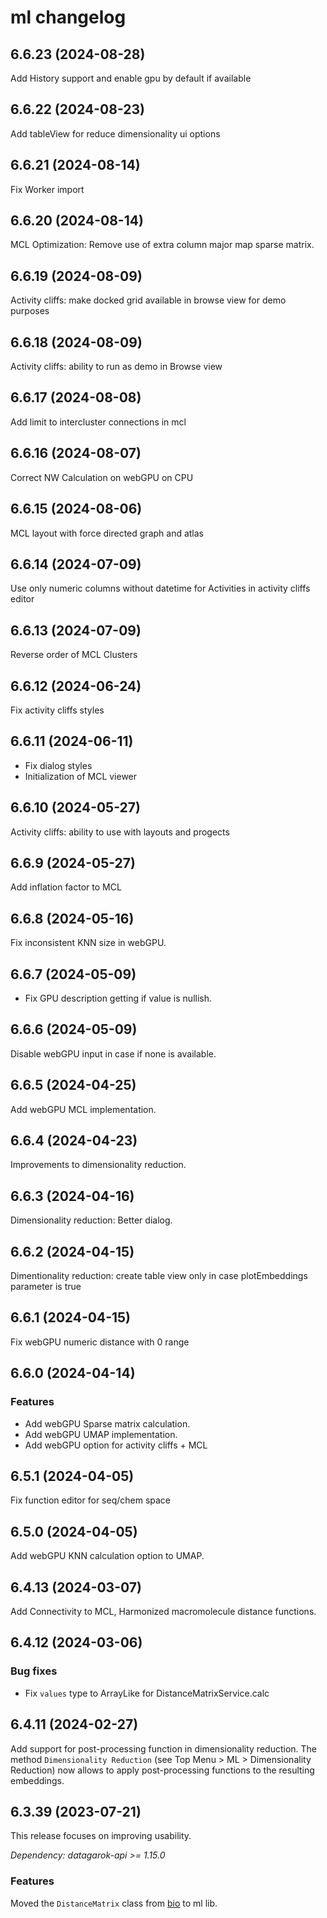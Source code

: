 # ml changelog

## 6.6.23 (2024-08-28)

Add History support and enable gpu by default if available

## 6.6.22 (2024-08-23)

Add tableView for reduce dimensionality ui options

## 6.6.21 (2024-08-14)

Fix Worker import

## 6.6.20 (2024-08-14)

MCL Optimization: Remove use of extra column major map sparse matrix.

## 6.6.19 (2024-08-09)

Activity cliffs: make docked grid available in browse view for demo purposes

## 6.6.18 (2024-08-09)

Activity cliffs: ability to run as demo in Browse view

## 6.6.17 (2024-08-08)

Add limit to intercluster connections in mcl

## 6.6.16 (2024-08-07)

Correct NW Calculation on webGPU on CPU

## 6.6.15 (2024-08-06)

MCL layout with force directed graph and atlas

## 6.6.14 (2024-07-09)

Use only numeric columns without datetime for Activities in activity cliffs editor

## 6.6.13 (2024-07-09)

Reverse order of MCL Clusters

## 6.6.12 (2024-06-24)

Fix activity cliffs styles

## 6.6.11 (2024-06-11)

* Fix dialog styles
* Initialization of MCL viewer

## 6.6.10 (2024-05-27)

Activity cliffs: ability to use with layouts and progects

## 6.6.9 (2024-05-27)

Add inflation factor to MCL

## 6.6.8 (2024-05-16)

Fix inconsistent KNN size in webGPU.

## 6.6.7 (2024-05-09)

* Fix GPU description getting if value is nullish.

## 6.6.6 (2024-05-09)

Disable webGPU input in case if none is available.

## 6.6.5 (2024-04-25)

Add webGPU MCL implementation.

## 6.6.4 (2024-04-23)

Improvements to dimensionality reduction.

## 6.6.3 (2024-04-16)

Dimensionality reduction: Better dialog.

## 6.6.2 (2024-04-15)

Dimentionality reduction: create table view only in case plotEmbeddings parameter is true

## 6.6.1 (2024-04-15)

Fix webGPU numeric distance with 0 range

## 6.6.0 (2024-04-14)

### Features

* Add webGPU Sparse matrix calculation.
* Add webGPU UMAP implementation.
* Add webGPU option for activity cliffs + MCL

## 6.5.1 (2024-04-05)

Fix function editor for seq/chem space

## 6.5.0 (2024-04-05)

Add webGPU KNN calculation option to UMAP.

## 6.4.13 (2024-03-07)

Add Connectivity to MCL, Harmonized macromolecule distance functions.

## 6.4.12 (2024-03-06)

### Bug fixes

* Fix `values` type to ArrayLike for DistanceMatrixService.calc

## 6.4.11 (2024-02-27)

Add support for post-processing function in dimensionality reduction. The method `Dimensionality Reduction`
(see Top Menu > ML > Dimensionality Reduction) now allows to apply post-processing functions to the resulting
embeddings.

## 6.3.39 (2023-07-21)

This release focuses on improving usability.

*Dependency: datagarok-api >= 1.15.0*

### Features

Moved the `DistanceMatrix` class from [bio](https://github.com/datagrok-ai/public/tree/master/libraries/bio) to ml lib.
